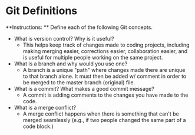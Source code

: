 # Git Definitions

**Instructions: ** Define each of the following Git concepts.

* What is version control?  Why is it useful? 
	* This helps keep track of changes made to coding projects, including making merging easier, corrections easier, collaboration easier, and is useful for multiple people working on the same project.
* What is a branch and why would you use one?
	* A branch is a unique "path" where changes made there are unique to that branch alone. It must then be added w/ comment in order to be merged to the master branch (original) file.
* What is a commit? What makes a good commit message?
	* A commit is adding comments to the changes you have made to the code.
* What is a merge conflict?
	* A merge conflict happens when there is something that can't be merged seamlessly (e.g., if two people changed the same part of a code block.)